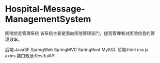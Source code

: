 # Hospital-Message-ManagementSystem

医院信息管理系统
该系统主要是面向医院管理部门，提高管理者对医院信息的管理效率。

后端:JavaSE SpringWeb SpringMVC SpringBoot MySQL
前端:html css js axios
接口规范:RestfulAPI
